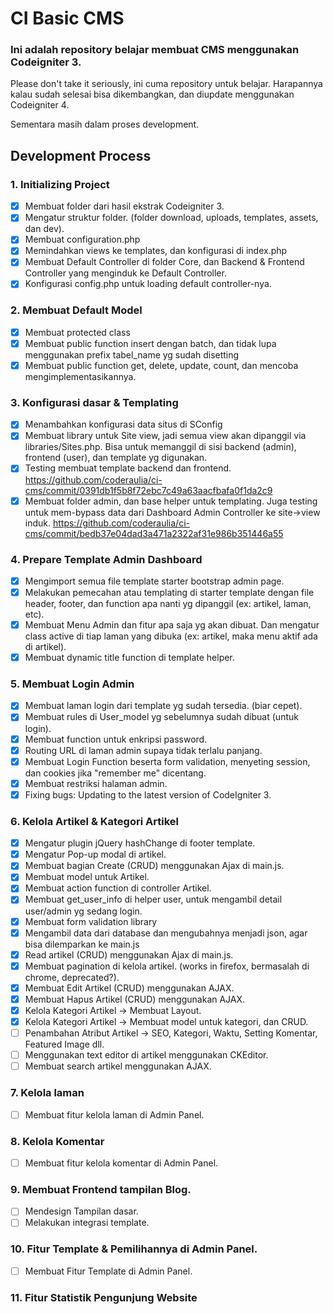 # CI Basic CMS

### Ini adalah repository belajar membuat CMS menggunakan Codeigniter 3.

Please don't take it seriously, ini cuma repository untuk belajar. Harapannya kalau sudah selesai bisa dikembangkan, dan diupdate menggunakan Codeigniter 4.

Sementara masih dalam proses development.

## Development Process

### 1. Initializing Project

- [x] Membuat folder dari hasil ekstrak Codeigniter 3.
- [x] Mengatur struktur folder. (folder download, uploads, templates, assets, dan dev).
- [x] Membuat configuration.php
- [x] Memindahkan views ke templates, dan konfigurasi di index.php
- [x] Membuat Default Controller di folder Core, dan Backend & Frontend Controller yang menginduk ke Default Controller.
- [x] Konfigurasi config.php untuk loading default controller-nya.

### 2. Membuat Default Model

- [x] Membuat protected class
- [x] Membuat public function insert dengan batch, dan tidak lupa menggunakan prefix tabel_name yg sudah disetting
- [x] Membuat public function get, delete, update, count, dan mencoba mengimplementasikannya.

### 3. Konfigurasi dasar & Templating

- [x] Menambahkan konfigurasi data situs di SConfig
- [x] Membuat library untuk Site view, jadi semua view akan dipanggil via libraries/Sites.php. Bisa untuk memanggil di sisi backend (admin), frontend (user), dan template yg digunakan.
- [x] Testing membuat template backend dan frontend. https://github.com/coderaulia/ci-cms/commit/0391db1f5b8f72ebc7c49a63aacfbafa0f1da2c9
- [x] Membuat folder admin, dan base helper untuk templating. Juga testing untuk mem-bypass data dari Dashboard Admin Controller ke site->view induk. https://github.com/coderaulia/ci-cms/commit/bedb37e04dad3a471a2322af31e986b351446a55

### 4. Prepare Template Admin Dashboard

- [x] Mengimport semua file template starter bootstrap admin page.
- [x] Melakukan pemecahan atau templating di starter template dengan file header, footer, dan function apa nanti yg dipanggil (ex: artikel, laman, etc).
- [x] Membuat Menu Admin dan fitur apa saja yg akan dibuat. Dan mengatur class active di tiap laman yang dibuka (ex: artikel, maka menu aktif ada di artikel).
- [x] Membuat dynamic title function di template helper.

### 5. Membuat Login Admin

- [x] Membuat laman login dari template yg sudah tersedia. (biar cepet).
- [x] Membuat rules di User_model yg sebelumnya sudah dibuat (untuk login).
- [x] Membuat function untuk enkripsi password.
- [x] Routing URL di laman admin supaya tidak terlalu panjang.
- [x] Membuat Login Function beserta form validation, menyeting session, dan cookies jika "remember me" dicentang.
- [x] Membuat restriksi halaman admin.
- [x] Fixing bugs: Updating to the latest version of CodeIgniter 3.

### 6. Kelola Artikel & Kategori Artikel

- [x] Mengatur plugin jQuery hashChange di footer template.
- [x] Mengatur Pop-up modal di artikel.
- [x] Membuat bagian Create (CRUD) menggunakan Ajax di main.js.
- [x] Membuat model untuk Artikel.
- [x] Membuat action function di controller Artikel.
- [x] Membuat get_user_info di helper user, untuk mengambil detail user/admin yg sedang login.
- [x] Membuat form validation library
- [x] Mengambil data dari database dan mengubahnya menjadi json, agar bisa dilemparkan ke main.js
- [x] Read artikel (CRUD) menggunakan Ajax di main.js.
- [x] Membuat pagination di kelola artikel. (works in firefox, bermasalah di chrome, deprecated?).
- [x] Membuat Edit Artikel (CRUD) menggunakan AJAX.
- [x] Membuat Hapus Artikel (CRUD) menggunakan AJAX.
- [x] Kelola Kategori Artikel -> Membuat Layout.
- [x] Kelola Kategori Artikel -> Membuat model untuk kategori, dan CRUD.
- [ ] Penambahan Atribut Artikel -> SEO, Kategori, Waktu, Setting Komentar, Featured Image dll.
- [ ] Menggunakan text editor di artikel menggunakan CKEditor.
- [ ] Membuat search artikel menggunakan AJAX.

### 7. Kelola laman

- [ ] Membuat fitur kelola laman di Admin Panel.

### 8. Kelola Komentar

- [ ] Membuat fitur kelola komentar di Admin Panel.

### 9. Membuat Frontend tampilan Blog.

- [ ] Mendesign Tampilan dasar.
- [ ] Melakukan integrasi template.

### 10. Fitur Template & Pemilihannya di Admin Panel.

- [ ] Membuat Fitur Template di Admin Panel.

### 11. Fitur Statistik Pengunjung Website

